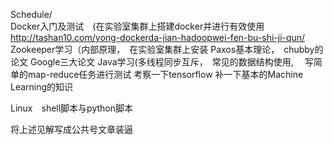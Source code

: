 Schedule/\
Docker入门及测试　(在实验室集群上搭建docker并进行有效使用 http://tashan10.com/yong-dockerda-jian-hadoopwei-fen-bu-shi-ji-qun/
Zookeeper学习（内部原理，　在实验室集群上安装
Paxos基本理论，　chubby的论文
Google三大论文
Java学习(多线程同步互斥，　常见的数据结构使用,　 写简单的map-reduce任务进行测试
考察一下tensorflow
补一下基本的Machine Learning的知识

Linux　shell脚本与python脚本

将上述见解写成公共号文章装逼


